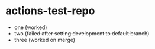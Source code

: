# actions-test-repo

- one (worked)
- two (~~failed after setting development to default branch~~)
- three (worked on merge) 